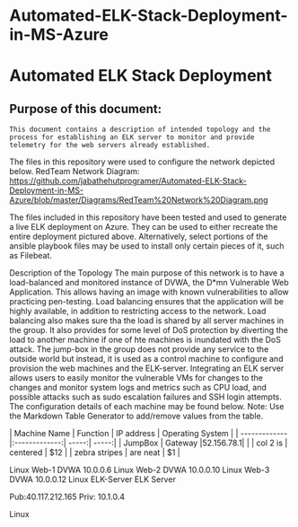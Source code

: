 # Automated-ELK-Stack-Deployment-in-MS-Azure
# Automated ELK Stack Deployment 

## Purpose of this document:

	This document contains a description of intended topology and the process for establishing an ELK server to monitor and provide telemetry for the web servers already established. 


The files in this repository were used to configure the network depicted below. 
RedTeam Network Diagram: https://github.com/jabathehutprogramer/Automated-ELK-Stack-Deployment-in-MS-Azure/blob/master/Diagrams/RedTeam%20Network%20Diagram.png


The files included in this repository have been tested and used to generate a live ELK deployment on Azure. They can be used to either recreate the entire deployment pictured above. Alternatively, select portions of the ansible playbook files may be used to install only certain pieces of it, such as Filebeat. 


Description of the Topology 
The main purpose of this network is to have a load-balanced and monitored instance of DVWA, the D*mn Vulnerable Web Application. This allows having an image with known vulnerabilities to allow practicing pen-testing.
Load balancing ensures that the application will be highly available, in addition to restricting access to the network. Load balancing also makes sure tha the load is shared by all server machines in the group. It also provides for some level of DoS protection by diverting the load to another machine if one of hte machines is inundated with the DoS attack.
The jump-box in the group does not provide any service to the outside world but instead, it is used as a control machine to configure and provision the web machines and the ELK-server. 
Integrating an ELK server allows users to easily monitor the vulnerable VMs for changes to the changes and monitor system logs and metrics such as CPU load, and possible attacks such as sudo escalation failures and SSH login attempts.
The configuration details of each machine may be found below. Note: Use the Markdown Table Generator to add/remove values from the table. 

| Machine Name        | Function           | IP address
  |  Operating System  |
| ------------- |:-------------:| -----:|   -----:|
| JumpBox      | Gateway |52.156.78.1|    |
| col 2 is      | centered      |   $12 |
| zebra stripes | are neat      |    $1 |





Linux
Web-1
DVWA
10.0.0.6
Linux
Web-2
DVWA
10.0.0.10
Linux
Web-3
DVWA
10.0.0.12
Linux
ELK-Server
ELK
Server

Pub:40.117.212.165
Priv: 10.1.0.4


Linux
